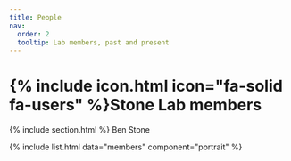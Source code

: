 ```yaml
---
title: People
nav:
  order: 2
  tooltip: Lab members, past and present
---
```


# {% include icon.html icon="fa-solid fa-users" %}Stone Lab members


{% include section.html %}
Ben Stone

{% include list.html data="members" component="portrait" %}

